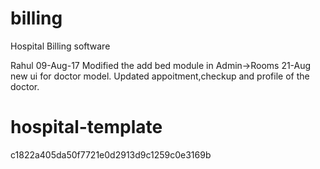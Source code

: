 # billing
Hospital Billing software

Rahul 
09-Aug-17
	Modified the add bed module in Admin->Rooms
21-Aug 
	new ui for doctor model. Updated appoitment,checkup and profile of the doctor.
# hospital-template
 c1822a405da50f7721e0d2913d9c1259c0e3169b


	